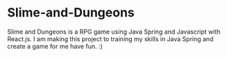 # Slime-and-Dungeons
Slime and Dungeons is a RPG game using Java Spring and Javascript with React.js. I am making this project to training my skills in Java Spring and create a game for me have fun. :) 
